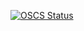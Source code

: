 [![OSCS Status](https://www.oscs1024.com/platform/badge/ZhanChaoHan/SpringBoot.git.svg?size=large)](https://www.murphysec.com/dr/b971d7i3dR3tSvkJ4A)
